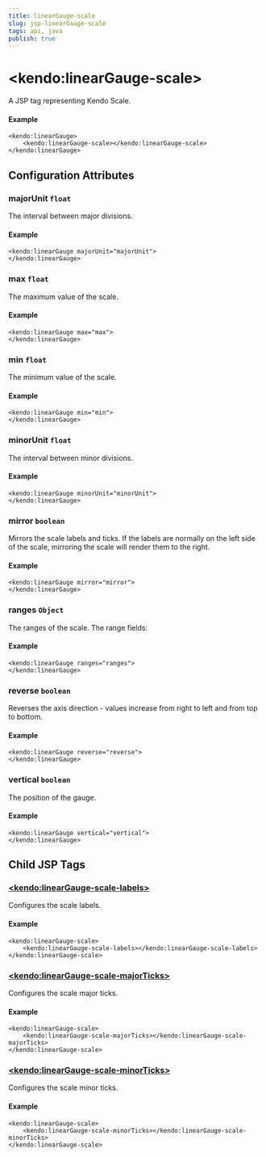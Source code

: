 ```yaml
---
title: linearGauge-scale
slug: jsp-linearGauge-scale
tags: api, java
publish: true
---
```


# \<kendo:linearGauge-scale\>
A JSP tag representing Kendo Scale.

#### Example
    <kendo:linearGauge>
        <kendo:linearGauge-scale></kendo:linearGauge-scale>
    </kendo:linearGauge>


## Configuration Attributes


### majorUnit `float`

The interval between major divisions.

#### Example
    <kendo:linearGauge majorUnit="majorUnit">
    </kendo:linearGauge>



### max `float`

The maximum value of the scale.

#### Example
    <kendo:linearGauge max="max">
    </kendo:linearGauge>



### min `float`

The minimum value of the scale.

#### Example
    <kendo:linearGauge min="min">
    </kendo:linearGauge>



### minorUnit `float`

The interval between minor divisions.

#### Example
    <kendo:linearGauge minorUnit="minorUnit">
    </kendo:linearGauge>



### mirror `boolean`

Mirrors the scale labels and ticks.
If the labels are normally on the left side of the scale, mirroring the scale will render them to the right.

#### Example
    <kendo:linearGauge mirror="mirror">
    </kendo:linearGauge>



### ranges `Object`

The ranges of the scale.
The range fields:

#### Example
    <kendo:linearGauge ranges="ranges">
    </kendo:linearGauge>



### reverse `boolean`

Reverses the axis direction - values increase from right to left and from top to bottom.

#### Example
    <kendo:linearGauge reverse="reverse">
    </kendo:linearGauge>



### vertical `boolean`

The position of the gauge.

#### Example
    <kendo:linearGauge vertical="vertical">
    </kendo:linearGauge>



## Child JSP Tags

### [\<kendo:linearGauge-scale-labels\>](/api/wrappers/jsp/lineargauge/scale-labels)

Configures the scale labels.

#### Example

    <kendo:linearGauge-scale>
        <kendo:linearGauge-scale-labels></kendo:linearGauge-scale-labels>
    </kendo:linearGauge-scale>
 
### [\<kendo:linearGauge-scale-majorTicks\>](/api/wrappers/jsp/lineargauge/scale-majorticks)

Configures the scale major ticks.

#### Example

    <kendo:linearGauge-scale>
        <kendo:linearGauge-scale-majorTicks></kendo:linearGauge-scale-majorTicks>
    </kendo:linearGauge-scale>
 
### [\<kendo:linearGauge-scale-minorTicks\>](/api/wrappers/jsp/lineargauge/scale-minorticks)

Configures the scale minor ticks.

#### Example

    <kendo:linearGauge-scale>
        <kendo:linearGauge-scale-minorTicks></kendo:linearGauge-scale-minorTicks>
    </kendo:linearGauge-scale>
 
